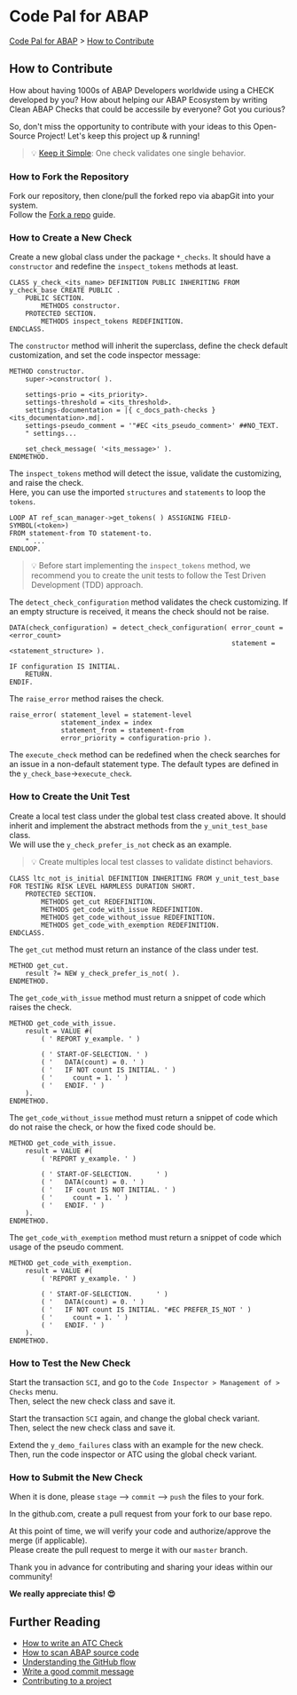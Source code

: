 # Code Pal for ABAP

[Code Pal for ABAP](../README.md) > [How to Contribute](how-to-contribute.md)

## How to Contribute

How about having 1000s of ABAP Developers worldwide using a CHECK developed by you? How about helping our ABAP Ecosystem by writing Clean ABAP Checks that could be accessile by everyone? Got you curious?  

So, don't miss the opportunity to contribute with your ideas to this Open-Source Project! Let's keep this project up & running!

> :bulb: [Keep it Simple](https://en.wikipedia.org/wiki/KISS_principle): One check validates one single behavior.

### How to Fork the Repository

Fork our repository, then clone/pull the forked repo via abapGit into your system.  
Follow the [Fork a repo](https://docs.github.com/en/github/getting-started-with-github/fork-a-repo) guide.

### How to Create a New Check

Create a new global class under the package `*_checks`. It should have a `constructor` and redefine the `inspect_tokens` methods at least.

```abap
CLASS y_check_<its_name> DEFINITION PUBLIC INHERITING FROM y_check_base CREATE PUBLIC .
    PUBLIC SECTION.
        METHODS constructor.
    PROTECTED SECTION.
        METHODS inspect_tokens REDEFINITION.
ENDCLASS.
```

The `constructor` method will inherit the superclass, define the check default customization, and set the code inspector message:

```abap
METHOD constructor.
    super->constructor( ).

    settings-prio = <its_priority>.
    settings-threshold = <its_threshold>.
    settings-documentation = |{ c_docs_path-checks }<its_documentation>.md|.
    settings-pseudo_comment = '"#EC <its_pseudo_comment>' ##NO_TEXT.
    " settings...

    set_check_message( '<its_message>' ).
ENDMETHOD.
```

The `inspect_tokens` method will detect the issue, validate the customizing, and raise the check.  
Here, you can use the imported `structures` and `statements` to loop the `tokens`.

```abap
LOOP AT ref_scan_manager->get_tokens( ) ASSIGNING FIELD-SYMBOL(<token>)
FROM statement-from TO statement-to.
    " ...
ENDLOOP.
```

> :bulb: Before start implementing the `inspect_tokens` method, we recommend you to create the unit tests to follow the Test Driven Development (TDD) approach.

The `detect_check_configuration` method validates the check customizing.
If an empty structure is received, it means the check should not be raise.

```abap
DATA(check_configuration) = detect_check_configuration( error_count = <error_count>
                                                        statement = <statement_structure> ).

IF configuration IS INITIAL.
    RETURN.
ENDIF.
```

The `raise_error` method raises the check.

```abap
raise_error( statement_level = statement-level
             statement_index = index
             statement_from = statement-from
             error_priority = configuration-prio ).
```

The `execute_check` method can be redefined when the check searches for an issue in a non-default statement type. The default types are defined in the `y_check_base`->`execute_check`.

### How to Create the Unit Test

Create a local test class under the global test class created above. It should inherit and implement the abstract methods from the `y_unit_test_base` class.  
We will use the `y_check_prefer_is_not` check as an example.

> :bulb: Create multiples local test classes to validate distinct behaviors.

```abap
CLASS ltc_not_is_initial DEFINITION INHERITING FROM y_unit_test_base FOR TESTING RISK LEVEL HARMLESS DURATION SHORT.
    PROTECTED SECTION.
        METHODS get_cut REDEFINITION.
        METHODS get_code_with_issue REDEFINITION.
        METHODS get_code_without_issue REDEFINITION.
        METHODS get_code_with_exemption REDEFINITION.
ENDCLASS.
```

The `get_cut` method must return an instance of the class under test.

```abap
METHOD get_cut.
    result ?= NEW y_check_prefer_is_not( ).
ENDMETHOD.
```

The `get_code_with_issue` method must return a snippet of code which raises the check.  

```abap
METHOD get_code_with_issue.
    result = VALUE #(
        ( ' REPORT y_example. ' )

        ( ' START-OF-SELECTION. ' )
        ( '   DATA(count) = 0. ' )
        ( '   IF NOT count IS INITIAL. ' )
        ( '     count = 1. ' )
        ( '   ENDIF. ' )
    ).
ENDMETHOD.
```

The `get_code_without_issue` method must return a snippet of code which do not raise the check, or how the fixed code should be.

```abap
METHOD get_code_with_issue.
    result = VALUE #(
        ( 'REPORT y_example. ' )

        ( ' START-OF-SELECTION.      ' )
        ( '   DATA(count) = 0. ' )
        ( '   IF count IS NOT INITIAL. ' )
        ( '     count = 1. ' )
        ( '   ENDIF. ' )
    ).
ENDMETHOD.
```

The `get_code_with_exemption` method must return a snippet of code which usage of the pseudo comment.

```abap
METHOD get_code_with_exemption.
    result = VALUE #(
        ( 'REPORT y_example. ' )

        ( ' START-OF-SELECTION.      ' )
        ( '   DATA(count) = 0. ' )
        ( '   IF NOT count IS INITIAL. "#EC PREFER_IS_NOT ' )
        ( '     count = 1. ' )
        ( '   ENDIF. ' )
    ).
ENDMETHOD.
```

### How to Test the New Check

Start the transaction `SCI`, and go to the `Code Inspector > Management of > Checks` menu.  
Then, select the new check class and save it.

Start the transaction `SCI` again, and change the global check variant.  
Then, select the new check class and save it.

Extend the `y_demo_failures` class with an example for the new check.  
Then, run the code inspector or ATC using the global check variant.

### How to Submit the New Check

When it is done, please `stage` --> `commit` --> `push` the files to your fork.

In the github.com, create a pull request from your fork to our base repo.

At this point of time, we will verify your code and authorize/approve the merge (if applicable).  
Please create the pull request to merge it with our `master` branch.

Thank you in advance for contributing and sharing your ideas within our community!

**We really appreciate this! :heart_eyes:**

## Further Reading

- [How to write an ATC Check](https://www.sap.com/documents/2018/09/905bfdab-1a7d-0010-87a3-c30de2ffd8ff.html)
- [How to scan ABAP source code](https://www.abapoptimizer.com/blog/how-to-scan-abap)
- [Understanding the GitHub flow](https://guides.github.com/introduction/flow/)
- [Write a good commit message](https://chris.beams.io/posts/git-commit/)
- [Contributing to a project](https://docs.abapgit.org/guide-contributing.html)
